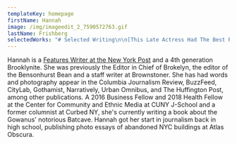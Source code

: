 ```yaml
---
templateKey: homepage
firstName: Hannah
image: /img/imageedit_2_7590572763.gif
lastName: Frishberg
selectedWorks: "# Selected Writing\n\n[This Late Actress Had The Best Rent Deal In NYC](https://nypost.com/2018/05/09/how-a-late-actress-paid-only-28-in-rent-for-an-nyc-apartment/)\_\\[New York Post]\n\n[Dominatrixes And Their Orthodox Jewish Clients](https://www.buzzfeednews.com/article/hannahfrishberg/dominatrixes-orthodox-jewish-haredi-kink-bdsm-brooklyn/)\_\\[BuzzFeed]\n\n[Greenpoint's Final Polish-Language Weekly](https://www.cjr.org/united_states_project/greenpoint-brooklyn-polish-news.php)\_\\[Columbia Journalism Review]\n\n[In Defense Of Caffeine Pills](https://lifehacker.com/in-defense-of-caffeine-pills-1828501954) \\[Lifehacker]\n\n[Online Tarot Communities As Free Healthcare](https://www.dailydot.com/irl/tarot-cards-facebook/)\_\\[Daily Dot]\n\n[Building Community in Brooklyn's Backyards](https://www.citylab.com/life/2018/06/building-a-community-in-brooklyns-backyards/561608/)\_\\[CityLab]\n\n[The Vice And Vagrants Of Old-School Gowanus](http://narrative.ly/the-vice-and-vagrants-of-old-school-gowanus/)\_\\[Narratively]\n\n[New York's Lost Neighborhoods](https://ny.curbed.com/2018/5/29/17332770/new-york-neighborhoods-eminent-domain-history-west-side-story)\_\\[Curbed NY]\n\n[Biggie Smalls Worked At My Park Slope Temple And Was ‘A Good Kid’](http://brokelyn.com/if-you-dont-know-now-you-know/)\_\\[Brokelyn]\n\n[How A Rising Brooklyn Hospital Aims To Upgrade Health Care](https://thebridgebk.com/how-rising-brooklyn-hospital-plans-upgrade-health-care/)\_\\[The Bridge]\_\n\n[REVS' Underground Autobiography](https://urbanomnibus.net/2014/07/revs-underground-autobiography/)\_\\[Urban Omnibus]\n\n[New Utrecht Students Fear Increase in Racism Following Trump Election](http://bklyner.com/new-utrecht-high-school-students-fear-increase-racism-sexism-following-trump-election-bensonhurst/)\_\\[Bklyner]\n\n[Bodega At Center of Mafia Investigation Now Has Its Own T-Shirt Line](http://brokelyn.com/beloved-carroll-gardens-bodega-smunion-gets-t-shirt-line/)\_\\[Brokelyn]\n\n[Why Amazon tech bros will ruin the NYC dating scene](https://nypost.com/2018/11/15/why-amazon-tech-bros-will-ruin-the-nyc-dating-scene/)\_\\[New York Post]\n\n[Cocaine Break-Ins: The Life Of A 1960s Brooklyn Pharmacist](http://www.brownstoner.com/brooklyn-life/brooklyn-pharmacy-1960s-cocaine-breakin-midwood/)\_\\[Brownstoner]\n\n[The Failed Paradise: Pruitt-Igoe](http://www.atlasobscura.com/articles/pruitt-igoe)\_\\[Atlas Obscura]\n\n# Editing\n\n[What Is This Whole Brooklyn Drag Renaissance, Anyway?](http://brokelyn.com/brooklyn-drag-renaissance/)\_by Eric Shorey\n\n[Vinyl Lives: A Guide To All 27 of Brooklyn's Record Stores](http://brokelyn.com/vinyl-lives-guide-27-record-stores-brooklyn/)\_by Elena Goukassian\n\n[3 New Brooklyn Breweries Are Opening This Summer](http://brokelyn.com/3-new-brooklyn-breweries/)\_by Cat Wolinski\n\n[Talking Shop With Greenpoint's Vintage Store Mavens](http://brokelyn.com/female-run-vintage-stores-greenpoint-talk-business/)\_by Ruthie Darling\n\n[HBO's 'Crashing' Resurrects Legendary NYC Comedy Spot](http://brokelyn.com/hbos-crashing-resurrects-legendary-nyc-comedy-spot/)\_by Bobby Hankinson\n\n# Photography\_\n\n[New House Within Old Walls In Boerum Hill](https://www.brownstoner.com/interiors-renovation/boerum-hill-brooklyn-townhouse-renovation-bigprototype/)\_\\[The Insider]\n\n[The Man Who Built New York City's Schools](http://narrative.ly/the-man-who-built-new-york-citys-schools/)\_\\[Narratively]\n\n[The Red Hook Grain Elevator](https://www.atlasobscura.com/articles/red-hook-grain-elevator) \\[Atlas Obscura]\n\n[Interacting With NYC Parks' Public Art Installations](https://perlamente.com/new-york-city/interacting-with-nyc-parks-public-art-installations/)\_\\[Per La Mente]\n\n[Creedmoor Psychiatric Center](https://www.huffingtonpost.com/2013/11/04/psych-ward-photos_n_4195213.html)\_\\[Huffington Post]\n\n[Exploring Fort Tilden's Decaying Beauty](http://gothamist.com/2014/02/24/photos_fort_tilden.php#photo-1)\_\\[Gothamist]\n\n# Poetry\n\n[Amtrak](http://writingdisorder.com/hannah-frishberg/)\_\\[The Writing Disorder]\n\n[The Brooklyn Hallelujah](http://madswirl.com/short-stories/2016/03/the-brooklyn-hallelujah/)\_\\[Mad Swirl]\n\n[Insomniac's Soliloquy](https://issuu.com/zoomoozophone_review/docs/zr5/44)\_\\[Zoomoozophone Review]\n\n[Stoop Dreams](http://madswirl.com/short-stories/2016/01/stoop-dreams/)\_\\[Mad Swirl]"
---
```

Hannah is a [Features Writer at the New York Post](https://nypost.com/author/hannah-frishberg/) and a 4th generation Brooklynite. She was previously the Editor in Chief of Brokelyn, the editor of the Bensonhurst Bean and a staff writer at Brownstoner. She has had words and photography appear in the Columbia Journalism Review, BuzzFeed, CityLab, Gothamist, Narratively, Urban Omnibus, and The Huffington Post, among other publications. A 2016 Business Fellow and 2018 Health Fellow at the Center for Community and Ethnic Media at CUNY J-School and a former columnist at Curbed NY, she's currently writing a book about the Gowanus' notorious Batcave. Hannah got her start in journalism back in high school, publishing photo essays of abandoned NYC buildings at Atlas Obscura.
